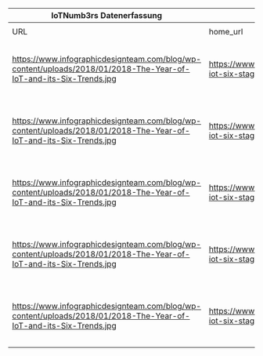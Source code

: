 |IoTNumb3rs Datenerfassung|||||||||||
| ---- | ---- | ---- | ---- | ---- | ---- | ---- | ---- | ---- | ---- | ---- |
||||||||||||
|URL|home_url|filename|device_class|device_count|market_class|market_volume|prognosis_year|publication_year|authorship_class|Dropbox folder|
|https://www.infographicdesignteam.com/blog/wp-content/uploads/2018/01/2018-The-Year-of-IoT-and-its-Six-Trends.jpg|https://www.infographicdesignteam.com/blog/2018-iot-six-staggering-trends-infographic/|file3_2018-The-Year-of-IoT-and-its-Six-Trends.jpg|||healthcare|1.17E+11|2020|2018|Blog|Pattoho/20181115-1802|
|https://www.infographicdesignteam.com/blog/wp-content/uploads/2018/01/2018-The-Year-of-IoT-and-its-Six-Trends.jpg|https://www.infographicdesignteam.com/blog/2018-iot-six-staggering-trends-infographic/|file3_2018-The-Year-of-IoT-and-its-Six-Trends.jpg|device|5000000000|||2018|||Pattoho/20181115-1802|
|https://www.infographicdesignteam.com/blog/wp-content/uploads/2018/01/2018-The-Year-of-IoT-and-its-Six-Trends.jpg|https://www.infographicdesignteam.com/blog/2018-iot-six-staggering-trends-infographic/|file3_2018-The-Year-of-IoT-and-its-Six-Trends.jpg|device|25000000000|||2020|||Pattoho/20181115-1802|
|https://www.infographicdesignteam.com/blog/wp-content/uploads/2018/01/2018-The-Year-of-IoT-and-its-Six-Trends.jpg|https://www.infographicdesignteam.com/blog/2018-iot-six-staggering-trends-infographic/|file3_2018-The-Year-of-IoT-and-its-Six-Trends.jpg|cars|250000000|||2020|||Pattoho/20181115-1802|
|https://www.infographicdesignteam.com/blog/wp-content/uploads/2018/01/2018-The-Year-of-IoT-and-its-Six-Trends.jpg|https://www.infographicdesignteam.com/blog/2018-iot-six-staggering-trends-infographic/|file3_2018-The-Year-of-IoT-and-its-Six-Trends.jpg|||industry|2E+12|2020|||Pattoho/20181115-1802|
